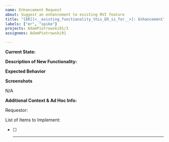 ```yaml
---
name: Enhancement Request
about: Suggest an enhancement to existing RVI feature
title: "[ER][<__existing_functionality_this_ER_is_for__>]: Enhancement"
labels: ["er", "spike"]
projects: AdamPiotrowski91/3
assignees: AdamPiotrowski91

---
```


**Current State:**


**Description of New Functionality:**


**Expected Behavior**


**Screenshots**

N/A


**Additional Context & Ad Hoc Info:**

Requestor:

List of Items to Implement:

- [ ] ___
